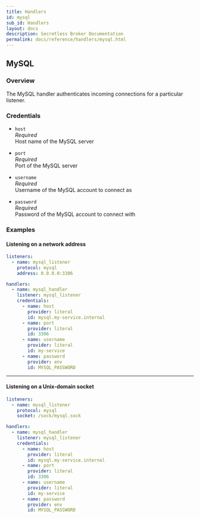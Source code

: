 ```yaml
---
title: Handlers
id: mysql
sub_id: Handlers
layout: docs
description: Secretless Broker Documentation
permalink: docs/reference/handlers/mysql.html
---
```


## MySQL
### Overview
The MySQL handler authenticates incoming connections for a particular
listener.

### Credentials
- `host`  
_Required_  
Host name of the MySQL server  

- `port`  
_Required_  
Port of the MySQL server  

- `username`  
_Required_  
Username of the MySQL account to connect as  

- `password`  
_Required_  
Password of the MySQL account to connect with  

### Examples
#### Listening on a network address
``` yaml
listeners:
  - name: mysql_listener
    protocol: mysql
    address: 0.0.0.0:3306

handlers:
  - name: mysql_handler
    listener: mysql_listener
    credentials:
      - name: host
        provider: literal
        id: mysql.my-service.internal
      - name: port
        provider: literal
        id: 3306
      - name: username
        provider: literal
        id: my-service
      - name: password
        provider: env
        id: MYSQL_PASSWORD
```
---
#### Listening on a Unix-domain socket
``` yaml
listeners:
  - name: mysql_listener
    protocol: mysql
    socket: /sock/mysql.sock

handlers:
  - name: mysql_handler
    listener: mysql_listener
    credentials:
      - name: host
        provider: literal
        id: mysql.my-service.internal
      - name: port
        provider: literal
        id: 3306
      - name: username
        provider: literal
        id: my-service
      - name: password
        provider: env
        id: MYSQL_PASSWORD
```
